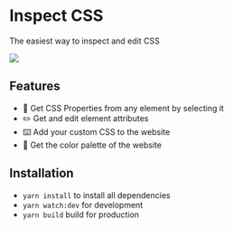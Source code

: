 # Inspect CSS
The easiest way to inspect and edit CSS

<img src="https://i.imgur.com/br2WMPK.png" align="center" />

## Features
- 🔎 Get CSS Properties from any element by selecting it
- ✏️ Get and edit element attributes
- ⌨️ Add your custom CSS to the website
- 🎨 Get the color palette of the website

## Installation
- `yarn install` to install all dependencies 
- `yarn watch:dev` for development 
- `yarn build` build for production

